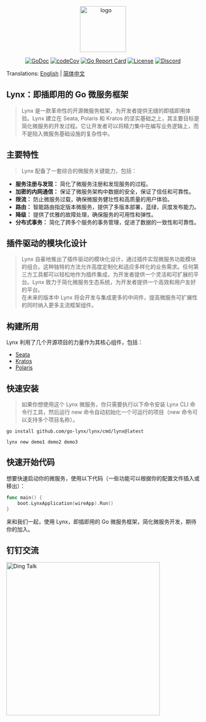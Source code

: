 <p align="center"><a href="https://go-lynx.cn/" target="_blank"><img width="120" src="https://avatars.githubusercontent.com/u/150900434?s=250&u=8f8e9a5d1fab6f321b4aa350283197fc1d100efa&v=4" alt="logo"></a></p>

<p align="center">
<a href="https://pkg.go.dev/github.com/go-lynx/lynx"><img src="https://pkg.go.dev/badge/github.com/go-lynx/lynx/v2" alt="GoDoc"></a>
<a href="https://codecov.io/gh/go-lynx/lynx"><img src="https://codecov.io/gh/go-lynx/lynx/master/graph/badge.svg" alt="codeCov"></a>
<a href="https://goreportcard.com/report/github.com/go-lynx/lynx"><img src="https://goreportcard.com/badge/github.com/go-lynx/lynx" alt="Go Report Card"></a>
<a href="https://github.com/go-lynx/lynx/blob/main/LICENSE"><img src="https://img.shields.io/github/license/go-lynx/lynx" alt="License"></a>
<a href="https://discord.gg/2vq2Zsqq"><img src="https://img.shields.io/discord/1174545542689337497?label=chat&logo=discord" alt="Discord"></a>
</p>

Translations: [English](README.md) | [简体中文](README_zh.md)


## Lynx：即插即用的 Go 微服务框架

> Lynx 是一款革命性的开源微服务框架，为开发者提供无缝的即插即用体验。Lynx 建立在 Seata, Polaris 和 Kratos 的坚实基础之上，其主要目标是简化微服务的开发过程。它让开发者可以将精力集中在编写业务逻辑上，而不是陷入微服务基础设施的复杂性中。

## 主要特性

> Lynx 配备了一套综合的微服务关键能力，包括：

- **服务注册与发现：** 简化了微服务注册和发现服务的过程。
- **加密的内网通信：** 保证了微服务架构中数据的安全，保证了信任和可靠性。
- **限流：** 防止微服务过载，确保微服务健壮性和高质量的用户体验。
- **路由：** 智能路由指定版本微服务，提供了多版本部署，蓝绿，灰度发布能力。
- **降级：** 提供了优雅的故障处理，确保服务的可用性和弹性。
- **分布式事务：** 简化了跨多个服务的事务管理，促进了数据的一致性和可靠性。

## 插件驱动的模块化设计

> Lynx 自豪地推出了插件驱动的模块化设计，通过插件实现微服务功能模块的组合。这种独特的方法允许高度定制化和适应多样化的业务需求。任何第三方工具都可以轻松地作为插件集成，为开发者提供一个灵活和可扩展的平台。Lynx 致力于简化微服务生态系统，为开发者提供一个高效和用户友好的平台。    
> 在未来的版本中 Lynx 将会开发与集成更多的中间件，提高微服务可扩展性的同时纳入更多主流框架组件。

## 构建所用

Lynx 利用了几个开源项目的力量作为其核心组件，包括：

- [Seata](https://github.com/seata/seata)
- [Kratos](https://github.com/go-kratos/kratos)
- [Polaris](https://github.com/polarismesh/polaris)
## 快速安装

> 如果你想使用这个 Lynx 微服务，你只需要执行以下命令安装 Lynx CLI 命令行工具，然后运行 new 命令自动初始化一个可运行的项目（new 命令可以支持多个项目名称）。

```shell
go install github.com/go-lynx/lynx/cmd/lynx@latest
```

```shell
lynx new demo1 demo2 demo3
```

## 快速开始代码

想要快速启动你的微服务，使用以下代码（一些功能可以根据你的配置文件插入或移出）：

```go
func main() {
    boot.LynxApplication(wireApp).Run()
}
```

来和我们一起，使用 Lynx，即插即用的 Go 微服务框架，简化微服务开发，期待你的加入。

## 钉钉交流

<img width="400" src="https://github.com/go-lynx/lynx/assets/32378959/cfeacfb8-95d4-4b23-8299-a868502f1076" alt="Ding Talk">
